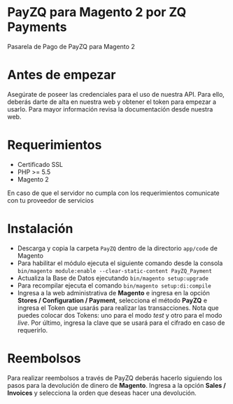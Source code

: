 
# PayZQ para Magento 2 por ZQ Payments #

Pasarela de Pago de PayZQ para Magento 2

Antes de empezar
============

Asegúrate de poseer las credenciales para el uso de nuestra API. Para ello, deberás darte de alta en nuestra web y obtener el token para empezar a usarlo. Para mayor información revisa la documentación desde nuestra web.


Requerimientos
==============
- Certificado SSL
- PHP >= 5.5
- Magento 2


En caso de que el servidor no cumpla con los requerimientos comunicate con tu proveedor de servicios


Instalación
=======
- Descarga y copia la carpeta ``PayZQ`` dentro de la directorio ``app/code`` de Magento
- Para habilitar el módulo ejecuta el siguiente comando desde la consola ``bin/magento module:enable --clear-static-content PayZQ_Payment``
- Actualiza la Base de Datos ejecutando ``bin/magento setup:upgrade``
- Para recompilar ejecuta el comando ``bin/magento setup:di:compile``
- Ingresa a la web administrativa de **Magento** e ingresa en la opción **Stores / Configuration / Payment**, selecciona el método **PayZQ** e ingresa el Token que usarás para realizar las transacciones. Nota que puedes colocar dos Tokens: uno para el modo _test_ y otro para el modo _live_. Por último, ingresa la clave que se usará para el cifrado en caso de requerirlo.


Reembolsos
==========
 Para realizar reembolsos a través de PayZQ deberás hacerlo siguiendo los pasos para la devolución de dinero de **Magento**. Ingresa a la opción **Sales / Invoices** y selecciona la orden que deseas hacer una devolución.

